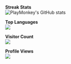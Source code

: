 
**Streak Stats**  
![PlayMonkey's GitHub stats](https://github-readme-stats.vercel.app/api?username=playmonkey&show_icons=true&theme=radical)

**Top Languages**  
![](https://github-readme-stats.vercel.app/api/top-langs?username=madushadhanushka&show_icons=true&locale=en&layout=compact&theme=chartreuse-dark)

**Visitor Count**  
![](https://profile-counter.glitch.me/playmonkey/count.svg)

**Profile Views**  
![](http://estruyf-github.azurewebsites.net/api/VisitorHit?user=playmonkey&repo=playmonkey&countColor=%237B1E7B)

<!--
**playmonkey/playmonkey** is a ✨ _special_ ✨ repository because its `README.md` (this file) appears on your GitHub profile.

Here are some ideas to get you started:

- 🔭 I’m currently working on ...
- 🌱 I’m currently learning ...
- 👯 I’m looking to collaborate on ...
- 🤔 I’m looking for help with ...
- 💬 Ask me about ...
- 📫 How to reach me: ...
- 😄 Pronouns: ...
- ⚡ Fun fact: ...
-->
